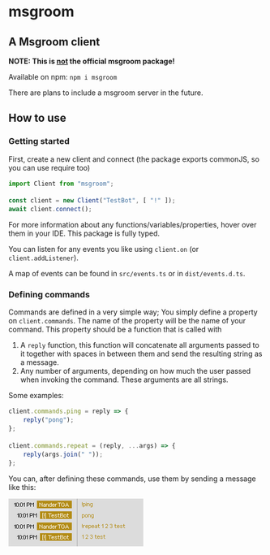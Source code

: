 # msgroom

## A Msgroom client

**NOTE: This is <ins>not</ins> the official msgroom package!**

Available on npm: `npm i msgroom`

There are plans to include a msgroom server in the future.

## How to use

### Getting started

First, create a new client and connect
(the package exports commonJS, so you can use require too)

```js
import Client from "msgroom";

const client = new Client("TestBot", [ "!" ]);
await client.connect();
```

For more information about any functions/variables/properties,
hover over them in your IDE.
This package is fully typed.

You can listen for any events you like using `client.on` (or `client.addListener`).

A map of events can be found in `src/events.ts` or in `dist/events.d.ts`.

### Defining commands

Commands are defined in a very simple way;
You simply define a property on `client.commands`.
The name of the property will be the name of your command.
This property should be a function that is called with

1. A `reply` function, this function will concatenate all arguments passed to it together with spaces in between them and send the resulting string as a message.
2. Any number of arguments, depending on how much the user passed when invoking the command. These arguments are all strings.

Some examples:

```js
client.commands.ping = reply => {
    reply("pong");
};

client.commands.repeat = (reply, ...args) => {
    reply(args.join(" "));
};
```

You can, after defining these commands, use them by sending a message like this:

![example command usage](https://github.com/NanderTGA/msgroom-orm/blob/master/example%20command%20usage.png?raw=true)
